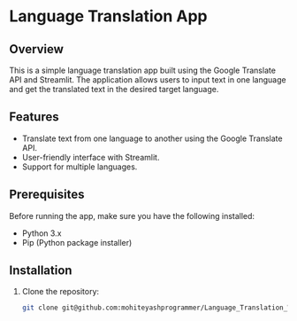 # Language Translation App

## Overview

This is a simple language translation app built using the Google Translate API and Streamlit. The application allows users to input text in one language and get the translated text in the desired target language.

## Features

- Translate text from one language to another using the Google Translate API.
- User-friendly interface with Streamlit.
- Support for multiple languages.

## Prerequisites

Before running the app, make sure you have the following installed:

- Python 3.x
- Pip (Python package installer)

## Installation

1. Clone the repository:

   ```bash
   git clone git@github.com:mohiteyashprogrammer/Language_Translation_Web-Based_App_Using_Google_API.git
